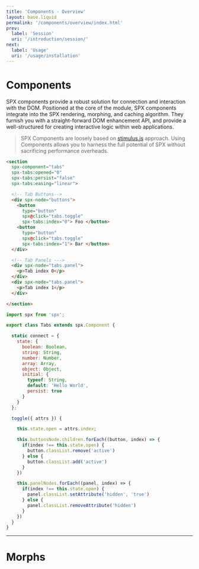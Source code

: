 ```yaml
---
title: 'Components - Overview'
layout: base.liquid
permalink: '/components/overview/index.html'
prev:
  label: 'Session'
  uri: '/introduction/session/'
next:
  label: 'Usage'
  uri: '/usage/installation'
---
```


# Components

SPX components provide a robust solution for connection and interaction with the DOM. Positioned at the core of the module, SPX components integrate into the SPX rendering, morphing, and caching algorithm. They furnish you with a straight-forward DOM enhancement API, and provide a well-structured for creating interactive logic within web applications.

> SPX Components are loosely based on [stimulus.js](https://stimulus.hotwired.dev/) approach. Using Components allows you to harness the full potential of SPX without sacrificing performance overheads.

<!--prettier-ignore-->
```html
<section
  spx-component="tabs"
  spx-tabs:opened="0"
  spx-tabs:persist="false"
  spx-tabs:easing="linear">

  <!-- Tab Buttons-->
  <div spx-node="buttons">
    <button
      type="button"
      spx@click="tabs.toggle"
      spx-tabs:index="0"> Foo </button>
    <button
      type="button"
      spx@click="tabs.toggle"
      spx-tabs:index="1"> Bar </button>
  </div>

  <!-- Tab Panels --->
  <div spx-node="tabs.panel">
    <p>Tab index 0</p>
  </div>
  <div spx-node="tabs.panel">
    <p>Tab index 1</p>
  </div>

</section>
```

<!--prettier-ignore-->
```js
import spx from 'spx';

export class Tabs extends spx.Component {

  static connect = {
    state: {
      boolean: Boolean,
      string: String,
      number: Number,
      array: Array,
      object: Object,
      initial: {
        typeof: String,
        default: 'Hello World',
        persist: true
      }
    }
  };

  toggle({ attrs }) {

    this.state.open = attrs.index;

    this.buttonsNode.children.forEach((button, index) => {
      if(index !== this.state.open) {
        button.classList.remove('active')
      } else {
        button.classList.add('active')
      }
    })

    this.panelNodes.forEach((panel, index) => {
      if(index !== this.state.open) {
        panel.classList.setAttribute('hidden', 'true')
      } else {
        panel.classList.removeAttribute('hidden')
      }
    })
  }
}

```

---

# Morphs

